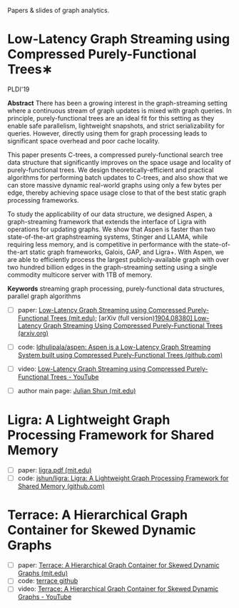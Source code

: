 Papers & slides of graph analytics.

# Low-Latency Graph Streaming using Compressed Purely-Functional Trees∗

PLDI'19

**Abstract**
There has been a growing interest in the graph-streaming setting where a continuous stream of graph updates is mixed with graph queries. In principle, purely-functional trees are an ideal fit for this setting as they enable safe parallelism, lightweight snapshots, and strict serializability for queries. However, directly using them for graph processing leads to significant space overhead and poor cache locality.

This paper presents C-trees, a compressed purely-functional search tree data structure that significantly improves on the space usage and locality of purely-functional trees. We design theoretically-efficient and practical algorithms for performing batch updates to C-trees, and also show that we can store massive dynamic real-world graphs using only a few bytes per edge, thereby achieving space usage close to that of the best static graph processing frameworks.

To study the applicability of our data structure, we designed Aspen, a graph-streaming framework that extends the interface of Ligra with operations for updating graphs.
We show that Aspen is faster than two state-of-the-art graphstreaming systems, Stinger and LLAMA, while requiring less memory, and is competitive in performance with the state-of-the-art static graph frameworks, Galois, GAP, and Ligra+. With Aspen, we are able to efficiently process the largest publicly-available graph with over two hundred billion edges in the graph-streaming setting using a single commodity multicore server with 1TB of memory.

**Keywords** 
streaming graph processing, purely-functional data structures, parallel graph algorithms

- [ ] paper: [Low-Latency Graph Streaming using Compressed Purely-Functional Trees (mit.edu)](https://people.csail.mit.edu/jshun/aspen.pdf); [arXiv (full version)[1904.08380\] Low-Latency Graph Streaming Using Compressed Purely-Functional Trees (arxiv.org)](https://arxiv.org/abs/1904.08380)
- [ ] code: [ldhulipala/aspen: Aspen is a Low-Latency Graph Streaming System built using Compressed Purely-Functional Trees (github.com)](https://github.com/ldhulipala/aspen)
- [ ] video: [Low-Latency Graph Streaming using Compressed Purely-Functional Trees - YouTube](https://www.youtube.com/watch?v=xOyvDwGrk_M)
- [ ] author main page: [Julian Shun (mit.edu)](https://people.csail.mit.edu/jshun/index.shtml)


# Ligra: A Lightweight Graph Processing Framework for Shared Memory


- [ ] paper: [ligra.pdf (mit.edu)](https://people.csail.mit.edu/jshun/ligra.pdf)
- [ ] code: [jshun/ligra: Ligra: A Lightweight Graph Processing Framework for Shared Memory (github.com)](https://github.com/jshun/ligra)

# Terrace: A Hierarchical Graph Container for Skewed Dynamic Graphs

- [ ] paper: [Terrace: A Hierarchical Graph Container for Skewed Dynamic Graphs (mit.edu)](https://people.csail.mit.edu/hjxu/papers/terrace.pdf)
- [ ] code: [terrace github](https://github.com/PASSIONLab/terrace)
- [ ] video: [Terrace: A Hierarchical Graph Container for Skewed Dynamic Graphs - YouTube](https://www.youtube.com/watch?v=O_affhnP_5Q&list=PL3xUNnH4TdbsfndCMn02BqAAgGB0z7cwq)
